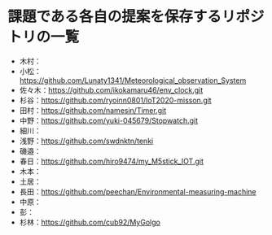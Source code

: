 # 課題である各自の提案を保存するリポジトリの一覧
- 木村：
- 小松：https://github.com/Lunaty1341/Meteorological_observation_System
- 佐々木：https://github.com/ikokamaru46/env_clock.git
- 杉谷：https://github.com/ryoinn0801/IoT2020-misson.git
- 田村：https://github.com/namesin/Timer.git
- 中野：https://github.com/yuki-045679/Stopwatch.git
- 細川：
- 浅野：https://github.com/swdnktn/tenki
- 磯邉：
- 春日：https://github.com/hiro9474/my_M5stick_IOT.git
- 木本：
- 土居：
- 長田：https://github.com/peechan/Environmental-measuring-machine
- 中原：
- 彭：
- 杉林：https://github.com/cub92/MyGolgo

